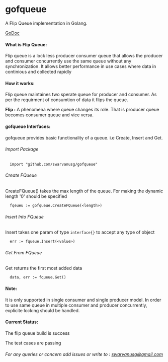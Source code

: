 # gofqueue
A Flip Queue implementation in Golang.

[GoDoc](https://godoc.org/github.com/swarvanusg/gofqueue) 


#### What is Flip Queue:
Flip queue is a lock less producer consumer queue that allows the producer and consumer concurrently use the same queue without any synchronization. It allows better performance in use cases where data in continious and collected rapidly

#### How it works:
Flip queue maintaines two sperate queue for producer and consumer. As per the requirment of consumtion of data it flips the queue.

**Flip :** A phenomena where queue changes its role. That is  producer queue becomes consumer queue and vice versa. 

#### gofqueue Interfaces:
gofqueue provides basic functionality of a queue. i.e Create, Insert and Get. 

###### Import Package
```
  import "github.com/swarvanusg/gofqueue"
```
###### Create FQueue
CreateFQueue() takes the max length of the queue. For making the dynamic length '0' should be specified 
```
  fqeueu := gofqueue.CreateFQueue(<length>)
```
###### Insert Into FQueue
Insert takes one param of type ```interface{}``` to accept any type of object
```
  err := fqueue.Insert(<value>)
```
###### Get From FQueue
Get returns the first most added data
```
  data, err := fqueue.Get()
```

#### Note:
It is only supported in single consumer and single producer model. In order to use same queue in multiple consumer and producer concurrently, explicite locking should be handled.

#### Current Status:
The flip queue build is success

The test cases are passing 


###### For any queries or concern add issues or write to : swarvanusg@gmail.com
